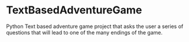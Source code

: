 # TextBasedAdventureGame
Python
Text based adventure game project that asks the user a series of questions that will lead to one of the many endings of the game.
